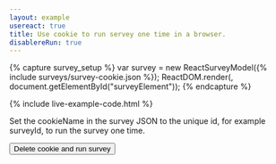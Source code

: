```yaml
---
layout: example
usereact: true
title: Use cookie to run servey one time in a browser.
disablereRun: true
---
```

{% capture survey_setup %}
var survey = new ReactSurveyModel({% include surveys/survey-cookie.json %});
ReactDOM.render(<ReactSurvey model={survey} />, document.getElementById("surveyElement"));
{% endcapture %}


{% include live-example-code.html %}
<div class="jumbotron">
    <p>
    Set the cookieName in the survey JSON to the unique id, for example surveyId, to run the survey one time.
    </p>
    <p>
    <input type="button" value="Delete cookie and run survey" onclick="survey.deleteCookie(); reRunSurvey();" />
    </p>
</div>
